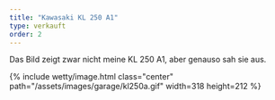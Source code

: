 ```yaml
---
title: "Kawasaki KL 250 A1"
type: verkauft
order: 2
--- 
```

Das Bild zeigt zwar nicht meine KL 250 A1, aber genauso sah sie aus.

{% include wetty/image.html class="center" path="/assets/images/garage/kl250a.gif" width=318 height=212 %}